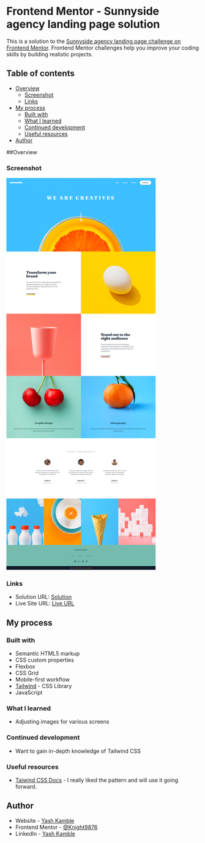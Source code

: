 # Frontend Mentor - Sunnyside agency landing page solution

This is a solution to the [Sunnyside agency landing page challenge on Frontend Mentor](https://www.frontendmentor.io/challenges/sunnyside-agency-landing-page-7yVs3B6ef). Frontend Mentor challenges help you improve your coding skills by building realistic projects.

## Table of contents

- [Overview](#overview)
  - [Screenshot](#screenshot)
  - [Links](#links)
- [My process](#my-process)
  - [Built with](#built-with)
  - [What I learned](#what-i-learned)
  - [Continued development](#continued-development)
  - [Useful resources](#useful-resources)
- [Author](#author)

##Overview

### Screenshot

![Desktop](./Desktop.png)

### Links

- Solution URL: [Solution](https://github.com/Knight9876/sunnyshore-agency-landing-page)
- Live Site URL: [Live URL](https://sunnyside-landing-page-tailwind.netlify.app)

## My process

### Built with

- Semantic HTML5 markup
- CSS custom properties
- Flexbox
- CSS Grid
- Mobile-first workflow
- [Tailwind](https://tailwindcss.com) - CSS Library
- JavaScript

### What I learned

- Adjusting images for various screens

### Continued development

- Want to gain in-depth knowledge of Tailwind CSS

### Useful resources

- [Taiwind CSS Docs](https://tailwindcss.com/docs) - I really liked the pattern and will use it going forward.

## Author

- Website - [Yash Kamble](https://yashkamble.netlify.app/)
- Frontend Mentor - [@Knight9876](https://www.frontendmentor.io/profile/Knight9876)
- LinkedIn - [Yash Kamble](https://www.linkedin.com/in/yash-kamble-7ba040245/)
